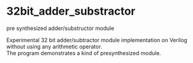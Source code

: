 # 32bit_adder_substractor
pre synthesized adder/substructor module

Experimental 32 bit adder/subtractor module implementation on Verilog without using any arithmetic operator.  
The program demonstrates a kind of presynthesized module.
